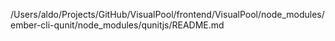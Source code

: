 /Users/aldo/Projects/GitHub/VisualPool/frontend/VisualPool/node_modules/ember-cli-qunit/node_modules/qunitjs/README.md